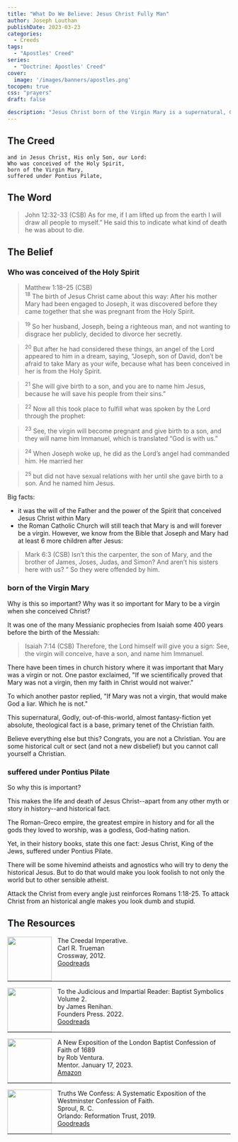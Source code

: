 ```yaml
---
title: "What Do We Believe: Jesus Christ Fully Man"
author: Joseph Louthan
publishDate: 2023-03-23
categories:
  - Creeds
tags:
  - "Apostles' Creed"
series:
  - "Doctrine: Apostles' Creed"
cover:
  image: '/images/banners/apostles.png'
tocopen: true
css: "prayers"
draft: false

description: "Jesus Christ born of the Virgin Mary is a supernatural, Godly, out-of-this-world, almost fantasy-fiction yet absolute, theological fact is a base, primary tenet of the Christian faith. Believe everything else but this? Congrats, you are not a Christian. You are some historical cult or sect (and not a new disbelief) but you cannot call yourself a Christian."
---
```


## The Creed

```text
and in Jesus Christ, His only Son, our Lord:
Who was conceived of the Holy Spirit,
born of the Virgin Mary,
suffered under Pontius Pilate,
```

<div style="page-break-after: always;"></div>

## The Word

>John 12:32-33 (CSB) As for me, if I am lifted up from the earth I will draw all people to myself.” He said this to indicate what kind of death he was about to die.

<div style="page-break-after: always;"></div>

## The Belief

### Who was conceived of the Holy Spirit

>Matthew 1:18–25 (CSB)  
><sup>18</sup> The birth of Jesus Christ came about this way: After his mother Mary had been engaged to Joseph, it was discovered before they came together that she was pregnant from the Holy Spirit. 

><sup>19</sup> So her husband, Joseph, being a righteous man, and not wanting to disgrace her publicly, decided to divorce her secretly. 

><sup>20</sup> But after he had considered these things, an angel of the Lord appeared to him in a dream, saying, “Joseph, son of David, don’t be afraid to take Mary as your wife, because what has been conceived in her is from the Holy Spirit. 

><sup>21</sup> She will give birth to a son, and you are to name him Jesus, because he will save his people from their sins.” 

><sup>22</sup> Now all this took place to fulfill what was spoken by the Lord through the prophet: 

><sup>23</sup> See, the virgin will become pregnant and give birth to a son, and they will name him Immanuel, which is translated “God is with us.” 

><sup>24</sup> When Joseph woke up, he did as the Lord’s angel had commanded him. He married her 

><sup>25</sup> but did not have sexual relations with her until she gave birth to a son. And he named him Jesus.

Big facts:

- it was the will of the Father and the power of the Spirit that conceived Jesus Christ within Mary
- the Roman Catholic Church will still teach that Mary is and will forever be a virgin. However, we know from the Bible that Joseph and Mary had at least 6 more children after Jesus:

>Mark 6:3 (CSB) Isn’t this the carpenter, the son of Mary, and the brother of James, Joses, Judas, and Simon? And aren’t his sisters here with us? ” So they were offended by him.

### born of the Virgin Mary

Why is this so important? Why was it so important for Mary to be a virgin when she conceived Christ?

It was one of the many Messianic prophecies from Isaiah some 400 years before the birth of the Messiah:

>Isaiah 7:14 (CSB) Therefore, the Lord himself will give you a sign: See, the virgin will conceive, have a son, and name him Immanuel.

There have been times in church history where it was important that Mary was a virgin or not. One pastor exclaimed, "If we scientifically proved that Mary was not a virgin, then my faith in Christ would not waiver."

To which another pastor replied, "If Mary was not a virgin, that would make God a liar. Which he is not."

This supernatural, Godly, out-of-this-world, almost fantasy-fiction yet absolute, theological fact is a base, primary tenet of the Christian faith.

Believe everything else but this? Congrats, you are not a Christian. You are some historical cult or sect (and not a new disbelief) but you cannot call yourself a Christian.

### suffered under Pontius Pilate

So why this is important?

This makes the life and death of Jesus Christ--apart from any other myth or story in history--and historical fact.

The Roman-Greco empire, the greatest empire in history and for all the gods they loved to worship, was a godless, God-hating nation.

Yet, in their history books, state this one fact: Jesus Christ, King of the Jews, suffered under Pontius Pilate.

There will be some hivemind atheists and agnostics who will try to deny the historical Jesus. But to do that would make you look foolish to not only the world but to other sensible atheist.

Attack the Christ from every angle just reinforces Romans 1:18-25. To attack Christ from an historical angle makes you look dumb and stupid.

## The Resources

<img src="/images/resources/book-creedal-imperative-trueman.jpg" align="left" width="100" style="padding-right: 10px" />The Creedal Imperative.  
Carl R. Trueman  
Crossway, 2012.  
[Goodreads](https://www.goodreads.com/book/show/14452976-the-creedal-imperative?ac=1&from_search=true&qid=GTaJVGWwOY&rank=1)

<p style="clear:both;">

---

<img src="/images/resources/confession-1689-judacious-reader-renihan.png" align="left" width="100" style="padding-right: 10px" />To the Judicious and Impartial Reader: Baptist Symbolics Volume 2.  
by James Renihan.  
Founders Press. 2022.  
[Goodreads](https://www.goodreads.com/book/show/17867976-modern-exposition-of-the-1689-baptist-confession-of-faith)

<p style="clear:both;">

---

<img src="/images/resources/confession-1689-new-exposition-ventura.jpg" align="left" width="100" style="padding-right: 10px" />A New Exposition of the London Baptist Confession of Faith of 1689    
by Rob Ventura.  
Mentor. January 17, 2023.  
[Amazon](https://www.amazon.com/Exposition-London-Baptist-Confession-Faith/dp/1527108902/ref=asc_df_1527108902/?tag=hyprod-20&linkCode=df0&hvadid=598295323603&hvpos=&hvnetw=g&hvrand=3877532160906942020&hvpone=&hvptwo=&hvqmt=&hvdev=c&hvdvcmdl=&hvlocint=&hvlocphy=9014286&hvtargid=pla-1722666080628&psc=1)

<p style="clear:both;">

---

<img src="/images/resources/confession-wcf-truths-we-confess-sproul.jpg" align="left" width="100" style="padding-right: 10px" />Truths We Confess: A Systematic Exposition of the Westminster Confession of Faith.  
Sproul, R. C.    
Orlando: Reformation Trust, 2019.  
[Goodreads](https://www.goodreads.com/book/show/50024945-truths-we-confess?ac=1&from_search=true&qid=ssTkBgIFwE&rank=1)

<p style="clear:both;">

---
